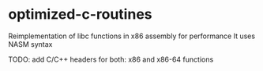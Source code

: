 # optimized-c-routines
Reimplementation of libc functions in x86 assembly for performance
It uses NASM syntax

TODO: add C/C++ headers for both: x86 and x86-64 functions
